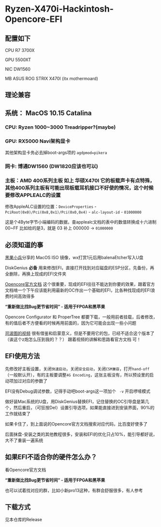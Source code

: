 # Ryzen-X470i-Hackintosh-Opencore-EFI

## 配置如下

CPU   R7 3700X

GPU   5500XT

NIC   DW1560

MB    ASUS ROG STRIX X470I (itx mothermoard)

## 理论兼容

## 系统： MacOS 10.15 Catalina

### CPU: Ryzen 1000~3000 Treadripper?(maybe)

### GPU: RX5000 Navi架构显卡

其他架构显卡务必去掉boot-args项的 `agdpmod=pikera` 

### 网卡: 博通DW1560 (DW1820应该也可以)

### 主板：AMD 400系列主板 如上 华硕X470I 它的板载声卡有点特殊，其他400系列主板有可能出现板载耳机接口不好使的情况，这个时候要修改APPLEALC的设置

修改AppleALC设置的位置：`DeviceProperties` - `PciRoot(0x0)/Pci(0x8,0x1)/Pci(0x0,0x4)` - `alc-layout-id` - `01000000`

这是个4Byte字节小端编码的数据，查applealc文档的表中的数值转换成十六进制 00~FF 比如给的是3，就是 03 补上 000000 -> `01000000`

## 必须知道的事

[黑果小兵](https://blog.daliansky.net/)分享的 MacOS ISO 镜像，wx打赏1元后用balenaEtcher写入U盘

DiskGenius **必备** 用来修改EFI，直接打开找到对应磁盘的ESP分区，先备份，再全删除，再换上现成的EFI文件夹

[Opencore官方文档](https://dortania.github.io/OpenCore-Install-Guide/prerequisites.html) 这个很重要，现成的EFI往往不能达到你要的效果，跟着官方文档啃一个下午应该能利用最新的OC作出一个基础的EFI，比各种找现成的EFI浪费时间高效得多

**“重新做比找Bug更节省时间” - 适用于FPGA和黑苹果**

Opencore Configurator 和 ProperTree 都要下载，一般用前者挂载，后者修改，有的值后者不方便看的时候再用前面的，因为它可能会出现一些小问题

[司波图的视频](https://www.bilibili.com/video/BV1oE411M7Bs) 很有借鉴和启蒙意义，但是不要用它的包，已经不适合这个版本了（诶这个z炮怎么压到我的？？） 跟着视频的讲解和思路看官方文档 可！

## EFI使用方法

先修改好主板设置，关闭`快速启动`，关闭`安全启动`，关闭`CSM兼容`，打开`hand-off`（一般默认开），有的主板要调整`4G Encoding`，这张主板没有，所以预设里的启动项加过对应的参数了

EFI没有Debug调试参数，记得手动吧boot-args这一项加个 ` -v` 开启啰嗦模式

做好装Mac系统的U盘，用DiskGenius替换EFI，记住替换的OC引导盘是第几个，然后重启，（可狂按Del）设置引导选项，如果能直接进到安装界面，90%的工作就结束了

如果卡住了，到上面说的Opencore官方文档搜索对应代码，比百度好使多了

后面抹盘-安装之类的其他教程很多，安装和EFI的优化只占10%，能引导都好说，大不了重装一遍系统

## 如果EFI不适合你的硬件怎么办？

看Opencore官方文档

**“重新做比找Bug更节省时间” - 适用于FPGA和黑苹果**

也可以试着找对应的群，比如小新pro13这种，有群会舒服很多，有人参考

## 下载方式
见本仓库的Release



